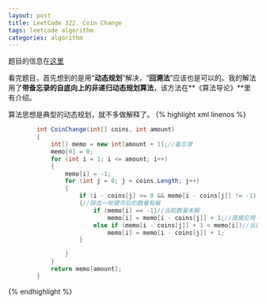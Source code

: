 ```yaml
---
layout: post
title: LeetCode 322. Coin Change
tags: leetcode algorithm
categories: algorithm
---
```


题目的信息在[这里](http://mrkangi.github.io/2015-12-29/leetcode/#problem-322-coin-change)

看完题目，首先想到的是用“**动态规划**”解决，“**回溯法**”应该也是可以的。我的解法用了**带备忘录的自底向上的非递归动态规划算法**，该方法在**《算法导论》**里有介绍。

算法思想是典型的动态规划，就不多做解释了。
{% highlight xml linenos %}
```csharp
        int CoinChange(int[] coins, int amount)
        {
            int[] memo = new int[amount + 1];//备忘录
            memo[0] = 0;
            for (int i = 1; i <= amount; i++)
            {
                memo[i] = -1;
                for (int j = 0; j < coins.Length; j++)
                {
                    if (i - coins[j] >= 0 && memo[i - coins[j]] != -1)
                    {//除去一枚硬币后的数量有解
                        if (memo[i] == -1)//当前数量未解
                            memo[i] = memo[i - coins[j]] + 1;//直接应用
                        else if (memo[i - coins[j]] + 1 < memo[i])//当前数量已解，求其最优解
                            memo[i] = memo[i - coins[j]] + 1;
                    }

                }
            }
            return memo[amount]; 
        }
```
{% endhighlight %}
